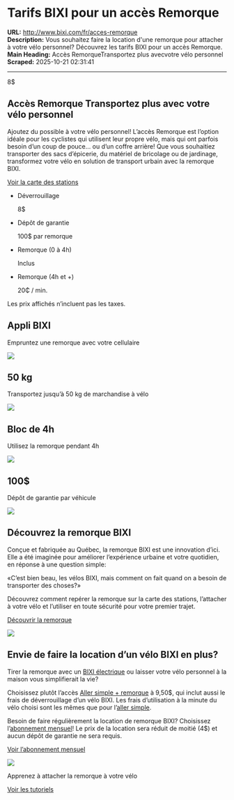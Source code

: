 # Tarifs BIXI pour un accès Remorque

**URL:** http://www.bixi.com/fr/acces-remorque  
**Description:** Vous souhaitez faire la location d'une remorque pour attacher à votre vélo personnel? Découvrez les tarifs BIXI pour un accès Remorque.  
**Main Heading:** Accès RemorqueTransportez plus avecvotre vélo personnel  
**Scraped:** 2025-10-21 02:31:41

---

8$

## Accès Remorque Transportez plus avec votre vélo personnel

Ajoutez du possible à votre vélo personnel! L’accès Remorque est l’option idéale pour les cyclistes qui utilisent leur propre vélo, mais qui ont parfois besoin d’un coup de pouce… ou d’un coffre arrière! Que vous souhaitiez transporter des sacs d’épicerie, du matériel de bricolage ou de jardinage, transformez votre vélo en solution de transport urbain avec la remorque BIXI.

[Voir la carte des stations](https://secure.bixi.com/map)

- Déverrouillage

  8$
- Dépôt de garantie

  100$ par remorque
- Remorque (0 à 4h)

  Inclus
- Remorque (4h et +)

  20₵ / min.

Les prix affichés n’incluent pas les taxes.

## Appli BIXI

Empruntez une remorque avec votre cellulaire

![](https://s3.ca-central-1.amazonaws.com/cdn.bixi.com/wp-content/uploads/2023/02/cellphone-1.svg)

## 50 kg

Transportez jusqu’à 50 kg de marchandise à vélo

![](https://s3.ca-central-1.amazonaws.com/cdn.bixi.com/wp-content/uploads/2023/02/bike-1.svg)

## Bloc de 4h

Utilisez la remorque pendant 4h

![](https://s3.ca-central-1.amazonaws.com/cdn.bixi.com/wp-content/uploads/2023/02/45min-2.svg)

## 100$

Dépôt de garantie par véhicule

![](https://s3.ca-central-1.amazonaws.com/cdn.bixi.com/wp-content/uploads/2023/03/credit-card.svg)

## Découvrez la remorque BIXI

Conçue et fabriquée au Québec, la remorque BIXI est une innovation d’ici. Elle a été imaginée pour améliorer l’expérience urbaine et votre quotidien, en réponse à une question simple:

«C’est bien beau, les vélos BIXI, mais comment on fait quand on a besoin de transporter des choses?»

Découvrez comment repérer la remorque sur la carte des stations, l’attacher à votre vélo et l’utiliser en toute sécurité pour votre premier trajet.

[Découvrir la remorque](http://www.bixi.com/fr/remorque)

![](https://s3.ca-central-1.amazonaws.com/cdn.bixi.com/wp-content/uploads/2025/07/location-de-remorque-de-velo-bixi-6-400x600.jpg)

## Envie de faire la location d’un vélo BIXI en plus?

Tirer la remorque avec un [BIXI électrique](https://bixi.com/fr/ebike/) ou laisser votre vélo personnel à la maison vous simplifierait la vie?

Choisissez plutôt l’accès [Aller simple + remorque](http://www.bixi.com/fr/aller-simple-et-remorque) à 9,50$, qui inclut aussi le frais de déverrouillage d’un vélo BIXI. Les frais d’utilisation à la minute du vélo choisi sont les mêmes que pour l’[aller simple](https://bixi.com/fr/aller-simple/).

Besoin de faire régulièrement la location de remorque BIXI? Choisissez l’[abonnement mensuel](https://bixi.com/fr/abonnement-mensuel/)! Le prix de la location sera réduit de moitié (4$) et aucun dépôt de garantie ne sera requis.

[Voir l’abonnement mensuel](https://bixi.com/fr/abonnement-mensuel/)

![](https://s3.ca-central-1.amazonaws.com/cdn.bixi.com/wp-content/uploads/2025/07/location-de-remorque-de-velo-bixi-4.jpg)

Apprenez à attacher la remorque à votre vélo

[Voir les tutoriels](http://www.bixi.com/fr/comment-utiliser-remorque)